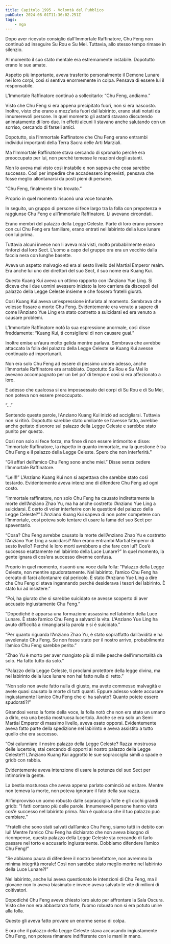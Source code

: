 ```yaml
---
title: Capitolo 1995 - Volontà del Pubblico
pubDate: 2024-08-01T11:36:02.251Z
tags:
    - mga
---
```



Dopo aver ricevuto consiglio dall’Immortale Raffinatore, Chu Feng non continuò ad inseguire Su Rou e Su Mei. Tuttavia, allo stesso tempo rimase in silenzio.

Al momento il suo stato mentale era estremamente instabile. Dopotutto erano le sue amate.

Aspetto più importante, aveva trasferito personalmente il Demone Lunare nei loro corpi, così si sentiva enormemente in colpa. Pensava di essere lui il responsabile.

L’Immortale Raffinatore continuò a sollecitarlo: “Chu Feng, andiamo.”

Visto che Chu Feng si era appena precipitato fuori, non si era nascosto. Inoltre, visto che erano a mezz’aria fuori dal labirinto, erano stati notati da innumerevoli persone. In quel momento gli astanti stavano discutendo animatamente di loro due. In effetti alcuni li stavano anche salutando con un sorriso, cercando di farseli amici.

Dopotutto, sia l’Immortale Raffinatore che Chu Feng erano entrambi individui importanti della Terra Sacra delle Arti Marziali.

Ma l’Immortale Raffinatore stava cercando di spronarlo perché era preoccupato per lui, non perché temesse le reazioni degli astanti.

Non lo aveva mai visto così instabile e non sapeva che cosa sarebbe successo. Così per impedire che accadessero imprevisti, pensava che fosse meglio allontanarsi da posti pieni di persone.

“Chu Feng, finalmente ti ho trovato.”

Proprio in quel momento risuonò una voce tonante.

In seguito, un gruppo di persone si fece largo tra la folla con prepotenza e raggiunse Chu Feng e all’Immortale Raffinatore. Li avevano circondati.

Erano membri del palazzo della Legge Celeste. Parte di loro erano persone con cui Chu Feng era familiare, erano entrati nel labirinto della luce lunare con lui prima.

Tuttavia alcuni invece non li aveva mai visti, molto probabilmente erano rinforzi dal loro Sect. L’uomo a capo del gruppo ora era un vecchio dalla faccia nera con lunghe basette.

Aveva un aspetto malvagio ed era al sesto livello del Martial Emperor realm. Era anche lui uno dei direttori del suo Sect, il suo nome era Kuang Kui.

Questo Kuang Kui aveva un ottimo rapporto con l’Anziano Yue Ling. Si diceva che i due uomini avessero iniziato la loro carriera da discepoli del palazzo della Legge Celeste insieme e che fossero fratelli giurati.

Così Kuang Kui aveva un’espressione infuriata al momento. Sembrava che volesse fissare a morte Chu Feng. Evidentemente era venuto a sapere di come l’Anziano Yue Ling era stato costretto a suicidarsi ed era venuto a causare problemi.

L’Immortale Raffinatore notò la sua espressione anormale, così disse freddamente: “Kuang Kui, ti consiglierei di non causare guai.”

Inoltre emise un’aura molto gelida mentre parlava. Sembrava che avrebbe attaccato la folla del palazzo della Legge Celeste se Kuang Kui avesse continuato ad importunarli.

Non era solo Chu Feng ad essere di pessimo umore adesso, anche l’Immortale Raffinatore era arrabbiato. Dopotutto Su Rou e Su Mei lo avevano accompagnato per un bel po’ di tempo e così si era affezionato a loro.

E adesso che qualcosa si era impossessato dei corpi di Su Rou e di Su Mei, non poteva non essere preoccupato.

“...”

Sentendo queste parole, l’Anziano Kuang Kui iniziò ad accigliarsi. Tuttavia non si ritirò. Dopotutto sarebbe stato umiliante se l’avesse fatto, avrebbe anche gettato disonore sul palazzo della Legge Celeste e sarebbe stato punito per questo.

Così non solo si fece forza, ma finse di non essere intimorito e disse: “Immortale Raffinatore, la rispetto in quanto immortale, ma la questione è tra Chu Feng e il palazzo della Legge Celeste. Spero che non interferirà.”

“Gli affari dell’amico Chu Feng sono anche miei.” Disse senza cedere l’Immortale Raffinatore.

“Lei!!!” L’Anziano Kuang Kui non si aspettava che sarebbe stato così testardo. Evidentemente aveva intenzione di difendere Chu Feng ad ogni costo.

“Immortale raffinatore, non solo Chu Feng ha causato indirettamente la morte dell’Anziano Zhao Yu, ma ha anche costretto l’Anziano Yue Ling a suicidarsi. È certo di voler interferire con le questioni del palazzo della Legge Celeste?” L’Anziano Kuang Kui sapeva di non poter competere con l’Immortale, così poteva solo tentare di usare la fama del suo Sect per spaventarlo.

“Cosa? Chu Feng avrebbe causato la morte dell’Anziano Zhao Yu e costretto l’Anziano Yue Ling a suicidarsi? Non erano entrambi Martial Emperor di sesto livello? Perché le loro morti avrebbero a che fare con lui? Cos’è successo esattamente nel labirinto della Luce Lunare?” In quel momento, la gente ignara di cos’era successo divenne confusa.

Proprio in quel momento, risuonò una voce dalla folla: “Palazzo della Legge Celeste, non mentire spudoratamente. Nel labirinto, l’amico Chu Feng ha cercato di farci allontanare dal pericolo. È stato l’Anziano Yue Ling a dire che Chu Feng ci stava ingannando perché desiderava i tesori del labirinto. È stato lui ad insistere.”

“Poi, ha giurato che si sarebbe suicidato se avesse scoperto di aver accusato ingiustamente Chu Feng.”

“Dopodiché è apparsa una formazione assassina nel labirinto della Luce Lunare. È stato l’amico Chu Feng a salvarci la vita. L’Anziano Yue Ling ha avuto difficoltà a rimangiarsi la parola e si è suicidato.”

“Per quanto riguarda l’Anziano Zhao Yu, è stato sopraffatto dall’avidità e ha avvelenato Chu Feng. Se non fosse stato per il nostro arrivo, probabilmente l’amico Chu Feng sarebbe perito.”

“Zhao Yu è morto per aver mangiato più di mille pesche dell’immortalità da solo. Ha fatto tutto da solo.”

“Palazzo della Legge Celeste, ti proclami protettore della legge divina, ma nel labirinto della luce lunare non hai fatto nulla di retto.”

“Non solo non avete fatto nulla di giusto, ma avete commesso malvagità e avete quasi causato la morte di tutti quanti. Eppure adesso volete accusare ingiustamente l’amico Chu Feng che ci ha salvato? Quanto potete essere spudorati?!”

Girandosi verso la fonte della voce, la folla notò che non era stato un umano a dirlo, era una bestia mostruosa lucertola. Anche se era solo un Semi Martial Emperor di massimo livello, aveva osato opporsi. Evidentemente aveva fatto parte della spedizione nel labirinto e aveva assistito a tutto quello che era successo.

“Osi calunniare il nostro palazzo della Legge Celeste? Razza mostruosa delle lucertole, stai cercando di opporti al nostro palazzo della Legge Celeste?! L’Anziano Kuang Kui aggrottò le sue sopracciglia simili a spade e gridò con rabbia.

Evidentemente aveva intenzione di usare la potenza del suo Sect per intimorire la gente.

La bestia mosturosa che aveva appena parlato cominciò ad esitare. Mentre non temeva la morte, non poteva ignorare il fato della sua razza.

All’improvviso un uomo robusto dalle sopracciglia folte e gli occhi grandi gridò: “I fatti contano più delle parole. Innumerevoli persone hanno visto cos’è successo nel labirinto prima. Non è qualcosa che il tuo palazzo può cambiare.”

“Fratelli che sono stati salvati dall’amico Chu Feng, siamo tutti in debito con lui! Mentre l’amico Chu Feng ha dichiarato che non aveva bisogno di ricompense, questo palazzo della Legge Celeste sta cercando di farlo passare nel torto e accusarlo ingiustamente. Dobbiamo difendere l’amico Chu Feng!”

“Se abbiamo paura di difendere il nostro benefattore, non avremmo la minima integrità morale! Così non sarebbe stato meglio morire nel labirinto della Luce Lunare?!”

Nel labirinto, anche lui aveva questionato le intenzioni di Chu Feng, ma il giovane non lo aveva biasimato e invece aveva salvato le vite di milioni di coltivatori.

Dopodiché Chu Feng aveva chiesto loro aiuto per affrontare la Sala Oscura. Visto che non era abbastanza forte, l’uomo robusto non si era potuto unire alla folla.

Questo gli aveva fatto provare un enorme senso di colpa.

E ora che il palazzo della Legge Celeste stava accusando ingiustamente Chu Feng, non poteva rimanere indifferente con le mani in mano.


